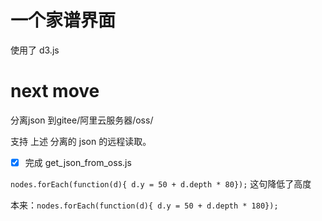 # 一个家谱界面

使用了 d3.js

# next move

分离json 到gitee/阿里云服务器/oss/

支持 上述 分离的 json 的远程读取。

- [x] 完成 get_json_from_oss.js

`nodes.forEach(function(d){ d.y = 50 + d.depth * 80});` 这句降低了高度

本来：`nodes.forEach(function(d){ d.y = 50 + d.depth * 180});`